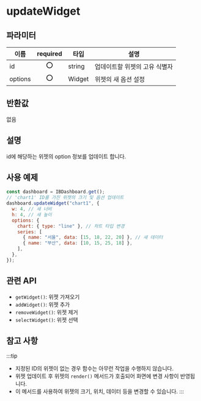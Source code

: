 # updateWidget

## 파라미터

| 이름    | required |타입   | 설명                          |
| ------- |:--: |------ | ----------------------------- |
| id      |⭕ |string | 업데이트할 위젯의 고유 식별자 |
| options |⭕| Widget | 위젯의 새 옵션 설정           |

## 반환값

없음

## 설명

id에 해당하는 위젯의 option 정보를 업데이트 합니다.

## 사용 예제

```javascript
const dashboard = IBDashboard.get();
// 'chart1' ID를 가진 위젯의 크기 및 옵션 업데이트
dashboard.updateWidget("chart1", {
  w: 4, // 새 너비
  h: 4, // 새 높이
  options: {
    chart: { type: "line" }, // 차트 타입 변경
    series: [
      { name: "서울", data: [15, 18, 22, 20] }, // 새 데이터
      { name: "부산", data: [10, 15, 25, 18] },
    ],
  },
});
```
## 관련 API

- `getWidget()`: 위젯 가져오기
- `addWidget()`: 위젯 추가
- `removeWidget()`: 위젯 제거
- `selectWidget()`: 위젯 선택

## 참고 사항
:::tip
- 지정된 ID의 위젯이 없는 경우 함수는 아무런 작업을 수행하지 않습니다.
- 위젯 업데이트 후 위젯의 `render()` 메서드가 호출되어 화면에 변경 사항이 반영됩니다.
- 이 메서드를 사용하여 위젯의 크기, 위치, 데이터 등을 변경할 수 있습니다.
:::
